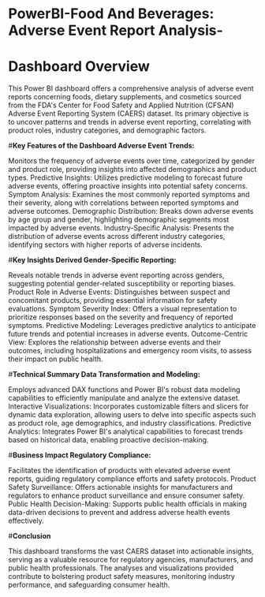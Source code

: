 # PowerBI-Food And Beverages: Adverse Event Report Analysis-

# **Dashboard Overview**

This Power BI dashboard offers a comprehensive analysis of adverse event reports concerning foods, dietary supplements, and cosmetics sourced from the FDA's Center for Food Safety and Applied Nutrition (CFSAN) Adverse Event Reporting System (CAERS) dataset. Its primary objective is to uncover patterns and trends in adverse event reporting, correlating with product roles, industry categories, and demographic factors.

#**Key Features of the Dashboard Adverse Event Trends:**

Monitors the frequency of adverse events over time, categorized by gender and product role, providing insights into affected demographics and product types. Predictive Insights: Utilizes predictive modeling to forecast future adverse events, offering proactive insights into potential safety concerns. Symptom Analysis: Examines the most commonly reported symptoms and their severity, along with correlations between reported symptoms and adverse outcomes. Demographic Distribution: Breaks down adverse events by age group and gender, highlighting demographic segments most impacted by adverse events. Industry-Specific Analysis: Presents the distribution of adverse events across different industry categories, identifying sectors with higher reports of adverse incidents.

#**Key Insights Derived Gender-Specific Reporting:**

Reveals notable trends in adverse event reporting across genders, suggesting potential gender-related susceptibility or reporting biases. Product Role in Adverse Events: Distinguishes between suspect and concomitant products, providing essential information for safety evaluations. Symptom Severity Index: Offers a visual representation to prioritize responses based on the severity and frequency of reported symptoms. Predictive Modeling: Leverages predictive analytics to anticipate future trends and potential increases in adverse events. Outcome-Centric View: Explores the relationship between adverse events and their outcomes, including hospitalizations and emergency room visits, to assess their impact on public health.

#**Technical Summary Data Transformation and Modeling:** 

Employs advanced DAX functions and Power BI's robust data modeling capabilities to efficiently manipulate and analyze the extensive dataset. Interactive Visualizations: Incorporates customizable filters and slicers for dynamic data exploration, allowing users to delve into specific aspects such as product role, age demographics, and industry classifications. Predictive Analytics: Integrates Power BI's analytical capabilities to forecast trends based on historical data, enabling proactive decision-making.

#**Business Impact Regulatory Compliance:** 

Facilitates the identification of products with elevated adverse event reports, guiding regulatory compliance efforts and safety protocols. Product Safety Surveillance: Offers actionable insights for manufacturers and regulators to enhance product surveillance and ensure consumer safety. Public Health Decision-Making: Supports public health officials in making data-driven decisions to prevent and address adverse health events effectively.

#**Conclusion**

This dashboard transforms the vast CAERS dataset into actionable insights, serving as a valuable resource for regulatory agencies, manufacturers, and public health professionals. The analyses and visualizations provided contribute to bolstering product safety measures, monitoring industry performance, and safeguarding consumer health.





